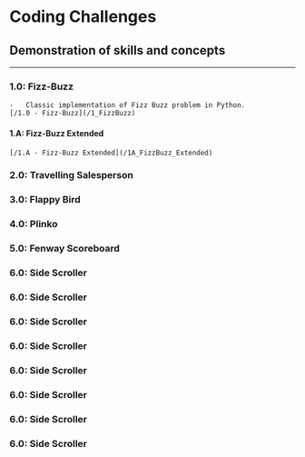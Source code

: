 # Coding Challenges
## Demonstration of skills and concepts
----
### 1.0: Fizz-Buzz
    -   Classic implementation of Fizz Buzz problem in Python.
    [/1.0 - Fizz-Buzz](/1_FizzBuzz)
#### 1.A: Fizz-Buzz Extended
    [/1.A - Fizz-Buzz Extended](/1A_FizzBuzz_Extended)

### 2.0: Travelling Salesperson
### 3.0: Flappy Bird
### 4.0: Plinko
### 5.0: Fenway Scoreboard
### 6.0: Side Scroller
### 6.0: Side Scroller
### 6.0: Side Scroller
### 6.0: Side Scroller
### 6.0: Side Scroller
### 6.0: Side Scroller
### 6.0: Side Scroller
### 6.0: Side Scroller